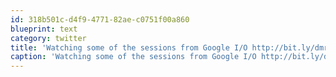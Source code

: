 ```yaml
---
id: 318b501c-d4f9-4771-82ae-c0751f00a860
blueprint: text
category: twitter
title: 'Watching some of the sessions from Google I/O http://bit.ly/dmrrh #io2010'
caption: 'Watching some of the sessions from Google I/O http://bit.ly/dmrrh <span class="hashtag hashtag_local">#<a href="http://tweettemp.darylchymko.ca/?tag=io2010">io2010</a>'
---
```

